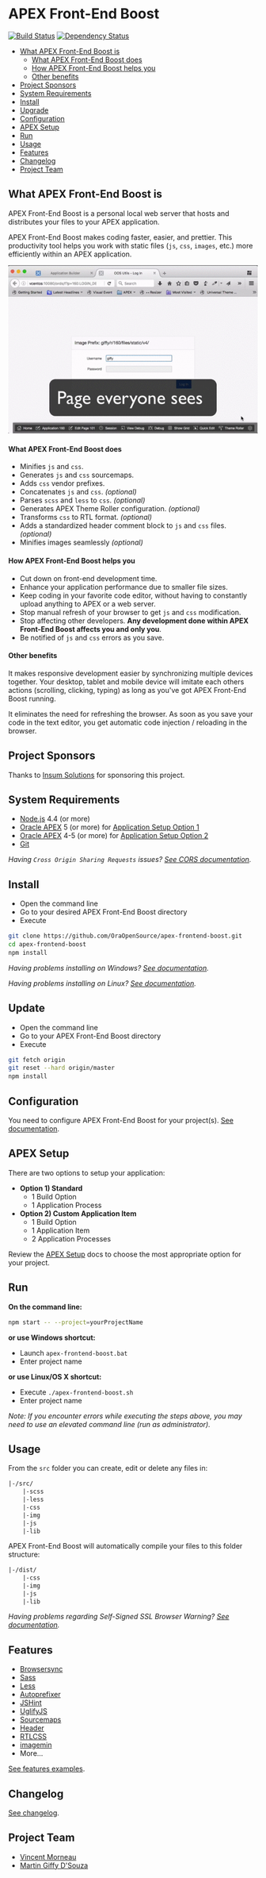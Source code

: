 # APEX Front-End Boost

[![Build Status](https://travis-ci.org/OraOpenSource/apex-frontend-boost.svg?branch=master)](https://travis-ci.org/OraOpenSource/apex-frontend-boost)
[![Dependency Status](https://david-dm.org/OraOpenSource/apex-frontend-boost.svg)](https://david-dm.org/OraOpenSource/apex-frontend-boost)

- [What APEX Front-End Boost is](#what-apex-front-end-boost-is)
	- [What APEX Front-End Boost does](#what-apex-front-end-boost-does)
	- [How APEX Front-End Boost helps you](#how-apex-front-end-boost-helps-you)
	- [Other benefits](#other-benefits)
- [Project Sponsors](#project-sponsors)
- [System Requirements](#system-requirements)
- [Install](#install)
- [Upgrade](#upgrade)
- [Configuration](#configuration)
- [APEX Setup](#apex-setup)
- [Run](#run)
- [Usage](#usage)
- [Features](#features)
- [Changelog](#changelog)
- [Project Team](#project-team)

## What APEX Front-End Boost is
APEX Front-End Boost is a personal local web server that hosts and distributes your files to your APEX application.

APEX Front-End Boost makes coding faster, easier, and prettier. This productivity tool helps you work with static files (`js`, `css`, `images`, etc.) more efficiently within an APEX application.

![demo](/docs/demo-main.gif)

#### What APEX Front-End Boost does
- Minifies `js` and `css`.
- Generates  `js` and `css` sourcemaps.
- Adds `css` vendor prefixes.
- Concatenates `js` and `css`. *(optional)*
- Parses `scss` and `less` to `css`. *(optional)*
- Generates APEX Theme Roller configuration. *(optional)*
- Transforms `css` to RTL format. *(optional)*
- Adds a standardized header comment block to `js` and `css` files. *(optional)*
- Minifies images seamlessly *(optional)*

#### How APEX Front-End Boost helps you
- Cut down on front-end development time.
- Enhance your application performance due to smaller file sizes.
- Keep coding in your favorite code editor, without having to constantly upload anything to APEX or a web server.
- Stop manual refresh of your browser to get `js` and `css` modification.
- Stop affecting other developers. **Any development done within APEX Front-End Boost affects you and only you**.
- Be notified of `js` and `css` errors as you save.

#### Other benefits
It makes responsive development easier by synchronizing multiple devices together. Your desktop, tablet and mobile device will imitate each others actions (scrolling, clicking, typing) as long as you've got APEX Front-End Boost running.

It eliminates the need for refreshing the browser. As soon as you save your code in the text editor, you get automatic code injection / reloading in the browser.

## Project Sponsors
Thanks to [Insum Solutions](http://insum.ca/) for sponsoring this project.

## System Requirements
- [Node.js](https://nodejs.org) 4.4 (or more)
- [Oracle APEX](https://apex.oracle.com) 5 (or more) for [Application Setup Option 1](/docs/apex-setup.md)
- [Oracle APEX](https://apex.oracle.com) 4-5 (or more) for [Application Setup Option 2](/docs/apex-setup.md)
- [Git](https://git-scm.com/downloads)

*Having `Cross Origin Sharing Requests` issues? [See CORS documentation](/docs/cors.md).*

## Install
- Open the command line
- Go to your desired APEX Front-End Boost directory
- Execute
```bash
git clone https://github.com/OraOpenSource/apex-frontend-boost.git
cd apex-frontend-boost		
npm install
```

*Having problems installing on Windows? [See documentation](/docs/windows.md).*  

*Having problems installing on Linux? [See documentation](/docs/linux.md).*

## Update
- Open the command line
- Go to your APEX Front-End Boost directory
- Execute
```bash
git fetch origin
git reset --hard origin/master
npm install
```

## Configuration
You need to configure APEX Front-End Boost for your project(s). [See documentation](/docs/config.json.md).

## APEX Setup
There are two options to setup your application:
- **Option 1) Standard**
    - 1 Build Option
    - 1 Application Process
- **Option 2) Custom Application Item**
    - 1 Build Option
    - 1 Application Item
    - 2 Application Processes

Review the [APEX Setup](/docs/apex-setup.md) docs to choose the most appropriate option for your project.

## Run
**On the command line:**  
```bash
npm start -- --project=yourProjectName
```

**or use Windows shortcut:**
- Launch `apex-frontend-boost.bat`
- Enter project name

**or use Linux/OS X shortcut:**
- Execute `./apex-frontend-boost.sh`
- Enter project name

*Note: If you encounter errors while executing the steps above, you may need to use an elevated command line (run as administrator).*

## Usage
From the `src` folder you can create, edit or delete any files in:
```
|-/src/
	|-scss
	|-less
    |-css
    |-img
    |-js
    |-lib
```

APEX Front-End Boost will automatically compile your files to this folder structure:
```
|-/dist/
    |-css
    |-img
    |-js
    |-lib
```

*Having problems regarding Self-Signed SSL Browser Warning? [See documentation](/docs/ssl-warning.md).*

## Features
- [Browsersync](http://www.browsersync.io/)
- [Sass](http://sass-lang.com/)
- [Less](http://lesscss.org/)
- [Autoprefixer](https://github.com/postcss/autoprefixer)
- [JSHint](http://jshint.com/)
- [UglifyJS](https://github.com/terinjokes/gulp-uglify)
- [Sourcemaps](https://www.npmjs.com/package/gulp-sourcemaps)
- [Header](https://github.com/tracker1/gulp-header)
- [RTLCSS](https://github.com/MohammadYounes/rtlcss)
- [imagemin](https://github.com/sindresorhus/gulp-imagemin)
- More...

[See features examples](/docs/examples.md).

## Changelog
[See changelog](changelog.md).

## Project Team
- [Vincent Morneau](https://github.com/vincentmorneau)
- [Martin Giffy D'Souza](https://github.com/martindsouza)
